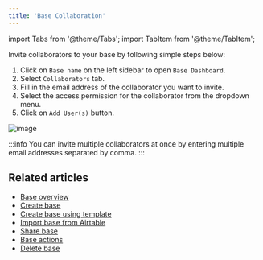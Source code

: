 ```yaml
---
title: 'Base Collaboration'
---
```

import Tabs from '@theme/Tabs';
import TabItem from '@theme/TabItem';

Invite collaborators to your base by following simple steps below:
1. Click on `Base name` on the left sidebar to open `Base Dashboard`.
2. Select `Collaborators` tab.
3. Fill in the email address of the collaborator you want to invite.
4. Select the access permission for the collaborator from the dropdown menu.
5. Click on `Add User(s)` button.  

![image](/img/v2/invite-collaborators.png)

:::info
You can invite multiple collaborators at once by entering multiple email addresses separated by comma.
:::

## Related articles
- [Base overview](/bases/base-overview)
- [Create base](/bases/create-base)
- [Create base using template](/bases/create-base-using-template)
- [Import base from Airtable](/bases/import-base-from-airtable)
- [Share base](/bases/share-base)
- [Base actions](/bases/actions-on-base)
- [Delete base](/bases/delete-base)
